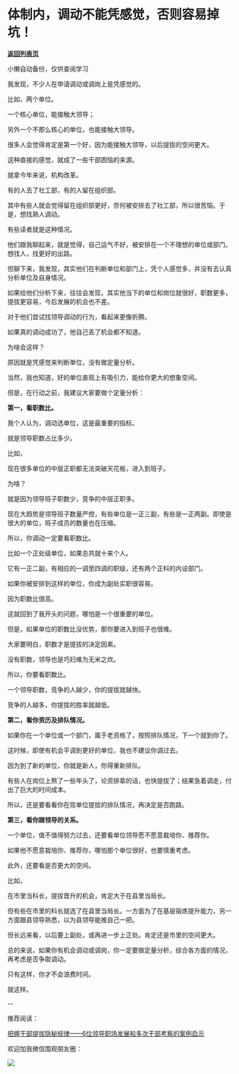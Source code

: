 # 体制内，调动不能凭感觉，否则容易掉坑！

[**返回列表页**](/gzh/费曼的小茶馆)

小懒自动备份，仅供查阅学习

我发现，不少人在申请调动或调岗上是凭感觉的。

比如，两个单位。  

一个核心单位，能接触大领导；  

另外一个不那么核心的单位，也能接触大领导。

很多人会觉得肯定是第一个好，因为能接触大领导，以后提拔的空间更大。

这种直接的感觉，就成了一些干部困恼的来源。

就拿今年来说，机构改革。  

有的人去了社工部，有的人留在组织部。

其中有些人就会觉得留在组织部更好，奈何被安排去了社工部，所以很苦恼。于是，想找熟人调动。

有些读者就是这种情况。  

他们跟我聊起来，就是觉得，自己运气不好，被安排在一个不理想的单位或部门。想找人，找更好的出路。

但聊下来，我发现，其实他们在判断单位和部门上，凭个人感觉多，并没有去认真分析单位及自身情况。

如果给他们分析下来，往往会发现，其实他当下的单位和岗位就很好，职数更多，提拔更容易，今后发展的机会也不差。

对于他们尝试找领导调动的行为，看起来更像折腾。

如果真的调动成功了，他自己丢了机会都不知道。

为啥会这样？  

原因就是凭感觉来判断单位，没有做定量分析。

当然，我也知道，好的单位直观上有吸引力，能给你更大的想象空间。  

但是，在行动之前，我建议大家要做个定量分析：

**第一，看职数比。**  

我个人认为，调动选单位，这是最重要的指标。

就是领导职数占比多少。  

比如，  

现在很多单位的中层正职都无法突破天花板，进入到班子。

为啥？

就是因为领导班子职数少，竞争的中层正职多。

现在大趋势是领导班子数量严控，有些单位是一正三副，有些是一正两副。即使是很大的单位，班子成员的数量也在压缩。

所以，你调动一定要看职数比。

比如一个正处级单位，如果总共就十来个人。

它有一正二副，有相应的一调至四调的职级，还有两个正科的内设部门。

如果你被安排到这样的单位，你成为副处实职很容易。  

因为职数比很高。

这就回到了我开头的问题，哪怕是一个很重要的单位。  

但是，如果单位的职数比没优势，那你要进入到班子也很难。

大家要明白，职数才是提拔的决定因素。  

没有职数，领导也是巧妇难为无米之炊。  

所以，你要看职数比。

一个领导职数，竞争的人越少，你的提拔就越快。  

竞争的人越多，你提拔的胜率就越低。

**第二，看你资历及排队情况。**  

如果你在一个单位或一个部门，属于老资格了，按照排队情况，下一个就到你了。

这时候，即使有机会平调到更好的单位，我也不建议你调过去。  

因为到了新的单位，你就是新人，你得重新排队。  

有些人在岗位上熬了一些年头了，论资排辈的话，也快提拔了；结果急着调走，付出了巨大的时间成本。

所以，还是要看看你在现单位提拔的排队情况，再决定是否跑路。

**第三，看你跟领导的关系。**  

一个单位，值不值得努力过去，还要看单位领导愿不愿意栽培你、推荐你。  

如果他不愿意栽培你、推荐你，哪怕那个单位很好，也要慎重考虑。

此外，还要看是否更大的空间。  

比如，  

在市里当科长，提拔晋升的机会，肯定大于在县里当局长。

但有些在市里的科长就选了在县里当局长。一方面为了在基层锻炼提升能力，另一方面跟县领导熟悉，以为县领导能推自己一把。  

但长远来看，以后要上副处，或再进一步上正处。肯定还是市里的空间更大。

总的来说，如果你有机会调动或调岗，你一定要做定量分析，综合各方面的情况，再考虑是否争取调动。

只有这样，你才不会浪费时间。  

就这样。

\--

推荐阅读：

[把握干部提拔隐秘规律——6位领导职场发展和多次干部考察的案例启示](http://mp.weixin.qq.com/s?__biz=Mzk0MzcyOTA5Ng==&mid=2247488009&idx=2&sn=c4b694b74b828d7b951c95a3593b3602&chksm=c32e22aef459abb87f6e4edf375df4d340307feb9ead9472306dcc40168bf6f422039ad83990&scene=21#wechat_redirect)  

欢迎加我微信围观朋友圈：

![](https://mmbiz.qpic.cn/mmbiz_jpg/4ufdCXwkRAogiaBPlLVvMdhW25OKOspeLKicEd7LtibnPG1m66ljicjv5q7W5uHrPrOnhOiaExezAKMkAnQpKcBBLMw/640?wx_fmt=jpeg&from;=appmsg)

